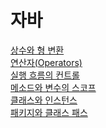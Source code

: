 # 자바
[상수와 형 변환](https://github.com/tkdgml822/Obsidian_Study/blob/main/%EC%9E%90%EB%B0%94/%EC%83%81%EC%88%98%EC%99%80%20%ED%98%95%20%EB%B3%80%ED%99%98.md) </br>
[연산자(Operators)](/연산자(Operators)) </br>
[실행 흐름의 컨트롤](/자바/실행%20흐름의%20컨트롤) </br>
[메소드와 변수의 스코프](/자바/메소드와%20변수의%20스코프) </br>
[클래스와 인스턴스](/자바/클래스와%20인스턴스) </br>
[패키지와 클래스 패스](/자바패키지와%20클래스%20패스) </br>
